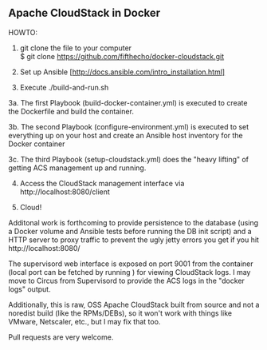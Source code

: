 Apache CloudStack in Docker
--------------------

HOWTO:

1. git clone the file to your computer  
    $ git clone https://github.com/fifthecho/docker-cloudstack.git

2. Set up Ansible [http://docs.ansible.com/intro_installation.html]

3. Execute ./build-and-run.sh

3a. The first Playbook (build-docker-container.yml) is executed to create the Dockerfile and build the container.

3b. The second Playbook (configure-environment.yml) is executed to set everything up on your host and create an Ansible host inventory for the Docker container

3c. The third Playbook (setup-cloudstack.yml) does the "heavy lifting" of getting ACS management up and running.

4. Access the CloudStack management interface via http://localhost:8080/client

5. Cloud!


Additonal work is forthcoming to provide persistence to the database (using a Docker volume and Ansible tests before running the DB init script) and a HTTP server to proxy traffic to prevent the ugly jetty errors you get if you hit http://localhost:8080/

The supervisord web interface is exposed on port 9001 from the container (local port can be fetched by running ) for viewing CloudStack logs. I may move to Circus from Supervisord to provide the ACS logs in the "docker logs" output.

Additionally, this is raw, OSS Apache CloudStack built from source and not a noredist build (like the RPMs/DEBs), so it won't work with things like VMware, Netscaler, etc., but I may fix that too.

Pull requests are very welcome.
